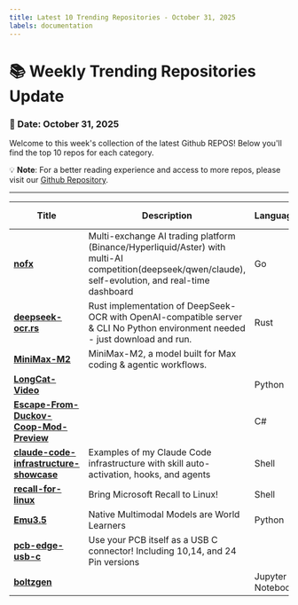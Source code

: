 ```yaml
---
title: Latest 10 Trending Repositories - October 31, 2025
labels: documentation
---
```

# 📚 Weekly Trending Repositories Update

### 📅 Date: October 31, 2025

Welcome to this week's collection of the latest Github REPOS! Below you'll find the top 10 repos for each category.

💡 **Note**: For a better reading experience and access to more repos, please visit our [Github Repository](https://github.com/marc-ko/daily-trending-repo).

---

| **Title** | **Description** | **Language** | **Summary** | **Tags** | **Stars Count** |
| --- | --- | --- | --- | --- | --- |
| **[nofx](https://github.com/tinkle-community/nofx)** | Multi-exchange AI trading platform (Binance/Hyperliquid/Aster) with multi-AI competition(deepseek/qwen/claude), self-evolution, and real-time dashboard | Go |  | <details><summary>ai-tr...</summary><p>ai-trading, aster, cryptocurrency, deepseek, futures-trading, hyperliquid, llm, llm-trading, nof1ai, qwen, trading-bot</p></details> | 2169 |
| **[deepseek-ocr.rs](https://github.com/TimmyOVO/deepseek-ocr.rs)** | Rust implementation of DeepSeek-OCR with OpenAI-compatible server & CLI No Python environment needed - just download and run. | Rust |  | <details><summary>candl...</summary><p>candle, ocr, ocr-recognition, openai, rust</p></details> | 1516 |
| **[MiniMax-M2](https://github.com/MiniMax-AI/MiniMax-M2)** | MiniMax-M2, a model built for Max coding & agentic workflows. |  |  | <details><summary>large...</summary><p>large-language-models, llm</p></details> | 948 |
| **[LongCat-Video](https://github.com/meituan-longcat/LongCat-Video)** |  | Python |  |  | 820 |
| **[Escape-From-Duckov-Coop-Mod-Preview](https://github.com/Mr-sans-and-InitLoader-s-team/Escape-From-Duckov-Coop-Mod-Preview)** |  | C# |  |  | 752 |
| **[claude-code-infrastructure-showcase](https://github.com/diet103/claude-code-infrastructure-showcase)** | Examples of my Claude Code infrastructure with skill auto-activation, hooks, and agents | Shell |  |  | 721 |
| **[recall-for-linux](https://github.com/rolflobker/recall-for-linux)** | Bring Microsoft Recall to Linux! | Shell |  |  | 617 |
| **[Emu3.5](https://github.com/baaivision/Emu3.5)** | Native Multimodal Models are World Learners | Python |  |  | 574 |
| **[pcb-edge-usb-c](https://github.com/AnasMalas/pcb-edge-usb-c)** | Use your PCB itself as a USB C connector! Including 10,14, and 24 Pin versions |  |  |  | 479 |
| **[boltzgen](https://github.com/HannesStark/boltzgen)** |  | Jupyter Notebook |  |  | 476 |

